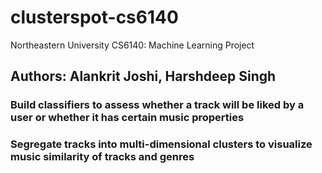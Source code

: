# clusterspot-cs6140
Northeastern University CS6140: Machine Learning Project

## Authors: Alankrit Joshi, Harshdeep Singh

### Build classifiers to assess whether a track will be liked by a user or whether it has certain music properties

### Segregate tracks into multi-dimensional clusters to visualize music similarity of tracks and genres
